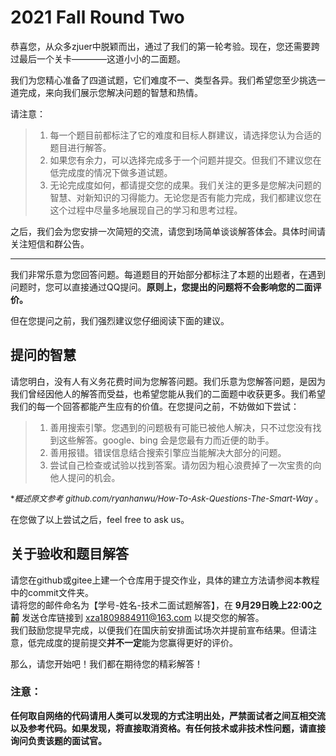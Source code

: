 # 2021 Fall Round Two

恭喜您，从众多zjuer中脱颖而出，通过了我们的第一轮考验。现在，您还需要跨过最后一个关卡————这道小小的二面题。 

我们为您精心准备了四道试题，它们难度不一、类型各异。我们希望您至少挑选一道完成，来向我们展示您解决问题的智慧和热情。

请注意：

>1. 每一个题目前都标注了它的难度和目标人群建议，请选择您认为合适的题目进行解答。     
>2. 如果您有余力，可以选择完成多于一个问题并提交。但我们不建议您在低完成度的情况下做多道试题。    
>3. 无论完成度如何，都请提交您的成果。我们关注的更多是您解决问题的智慧、对新知识的习得能力。无论您是否有能力完成，我们都建议您在这个过程中尽量多地展现自己的学习和思考过程。    

之后，我们会为您安排一次简短的交流，请您到场简单谈谈解答体会。具体时间请关注短信和群公告。


----
我们非常乐意为您回答问题。每道题目的开始部分都标注了本题的出题者，在遇到问题时，您可以直接通过QQ提问。**原则上，您提出的问题将不会影响您的二面评价。**

但在您提问之前，我们强烈建议您仔细阅读下面的建议。
## 提问的智慧

请您明白，没有人有义务花费时间为您解答问题。我们乐意为您解答问题，是因为我们曾经因他人的解答而受益，也希望您能从我们的二面题中收获更多。我们希望我们的每一个回答都能产生应有的价值。在您提问之前，不妨做如下尝试：

>1. 善用搜索引擎。您遇到的问题极有可能已被他人解决，只不过您没有找到这些解答。google、bing 会是您最有力而近便的助手。    
>2. 善用报错。错误信息结合搜索引擎应当能解决大部分的问题。    
>3. 尝试自己检查或试验以找到答案。请勿因为粗心浪费掉了一次宝贵的向他人提问的机会。    

<font size=2 >**概述原文参考 github.com/ryanhanwu/How-To-Ask-Questions-The-Smart-Way* 。</font>

在您做了以上尝试之后，feel free to ask us。

## 关于验收和题目解答

请您在github或gitee上建一个仓库用于提交作业，具体的建立方法请参阅本教程中的commit文件夹。        
请将您的邮件命名为【学号-姓名-技术二面试题解答】，在 **9月29日晚上22:00之前** 发送仓库链接到 xza1809884911@163.com 以提交您的解答。       
我们鼓励您提早完成，以便我们在国庆前安排面试场次并提前宣布结果。但请注意，低完成度的提前提交**并不一定**能为您赢得更好的评价。     

那么，请您开始吧！我们都在期待您的精彩解答！

### 注意：

**任何取自网络的代码请用人类可以发现的方式注明出处，严禁面试者之间互相交流以及参考代码。如果发现，将直接取消资格。有任何技术或非技术性问题，请直接询问负责该题的面试官。**
